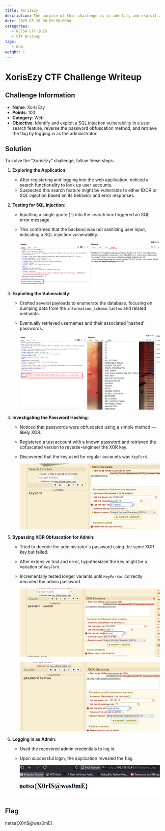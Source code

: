 ```yaml
---
title: XorisEzy
description: The purpose of this challenge is to identify and exploit a SQL injection vulnerability in a user search feature, reverse the password obfuscation method, and retrieve the flag by logging in as the administrator.
date: 2025-05-26 00:00:00+0000
categories:
   - NETSA CTF 2025
   - CTF Writeup
tags:
   - Web
weight: 1     
---
```

# XorisEzy CTF Challenge Writeup

## Challenge Information
- **Name**: XorisEzy  
- **Points**: 100  
- **Category**: Web  
- **Objective**: Identify and exploit a SQL injection vulnerability in a user search feature, reverse the password obfuscation method, and retrieve the flag by logging in as the administrator.

## Solution
To solve the "XorisEzy" challenge, follow these steps:

1. **Exploring the Application**:
   - After registering and logging into the web application, noticed a search functionality to look up user accounts.
   - Suspected this search feature might be vulnerable to either IDOR or SQL injection based on its behavior and error responses.

2. **Testing for SQL Injection**:
   - Inputting a single quote (`'`) into the search box triggered an SQL error message.
   - This confirmed that the backend was not sanitizing user input, indicating a SQL injection vulnerability.


      ![SQL Error](<sql error.png>)

3. **Exploiting the Vulnerability**:
   - Crafted several payloads to enumerate the database, focusing on dumping data from the `information_schema.tables` and related metadata.
   - Eventually retrieved usernames and their associated 'hashed' passwords.


      ![Dump Information Schema](<dump information schema.png>)

4. **Investigating the Password Hashing**:
   - Noticed that passwords were obfuscated using a simple method — likely XOR.
   - Registered a test account with a known password and retrieved the obfuscated version to reverse-engineer the XOR key.
   - Discovered that the key used for regular accounts was `KeyForX`.


      ![Fnd XOR Key](<find xor key.png>)

5. **Bypassing XOR Obfuscation for Admin**:
   - Tried to decode the administrator's password using the same XOR key but failed.
   - After extensive trial and error, hypothesized the key might be a variation of `KeyForX`.
   - Incrementally tested longer variants until `KeyForXor` correctly decoded the admin password.


      ![XOR Key Failed](<xor key fail.png>)


      ![Guess Key](<guess xor key.png>)

6. **Logging in as Admin**:
   - Used the recovered admin credentials to log in.
   - Upon successful login, the application revealed the flag.


      ![Flag](flag.png)


## Flag
netsa{X0rI$@wes0mE}
